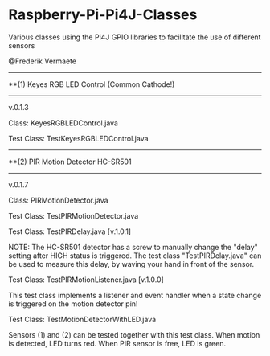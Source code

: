 # Raspberry-Pi-Pi4J-Classes

Various classes using the Pi4J GPIO libraries to facilitate the use of different sensors

@Frederik Vermaete

___________________________________________
**(1) Keyes RGB LED Control (Common Cathode!)
___________________________________________
  v.0.1.3
  
  Class: KeyesRGBLEDControl.java
  
  Test Class: TestKeyesRGBLEDControl.java


________________________________
**(2) PIR Motion Detector HC-SR501
________________________________
  v.0.1.7
  
  Class: PIRMotionDetector.java
  
  Test Class: TestPIRMotionDetector.java
  
  Test Class: TestPIRDelay.java [v.1.0.1]


  NOTE:
  The HC-SR501 detector has a screw to manually change the "delay" setting after HIGH status is triggered.
  The test class "TestPIRDelay.java" can be used to measure this delay, by waving your hand in front of the sensor.
  
  Test Class: TestPIRMotionListener.java [v.1.0.0]
  
  This test class implements a listener and event handler when a state change is triggered on the motion detector pin!
  
 
  Test Class: TestMotionDetectorWithLED.java
  
  Sensors (1) and (2) can be tested together with this test class. When motion is detected, LED turns red. 
  When PIR sensor is free, LED is green.
